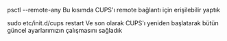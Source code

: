 
psctl --remote-any
Bu kısımda CUPS'ı remote bağlantı için erişilebilir yaptık

sudo etc/init.d/cups restart
Ve son olarak CUPS'ı yeniden başlatarak bütün güncel ayarlarımızın çalışmasını sağladık
